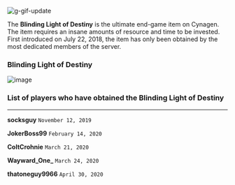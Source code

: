 ![g-gif-update](https://user-images.githubusercontent.com/20980266/77242432-66c66580-6bcc-11ea-96ae-1a748b4bd430.gif)

The **Blinding Light of Destiny** is the ultimate end-game item on Cynagen. The item requires an insane amounts of resource and time to be invested. First introduced on July 22, 2018, the item has only been obtained by the most dedicated members of the server.

### Blinding Light of Destiny 

![image](https://user-images.githubusercontent.com/20980266/77242334-5feb2300-6bcb-11ea-9a70-a08bbf1defc9.png)


### List of players who have obtained the Blinding Light of Destiny

------------------------------------------------------------------------------------------------------------------------------------------

**socksguy**  `November 12, 2019`

**JokerBoss99** `February 14, 2020`

**ColtCrohnie** `March 21, 2020`

**Wayward_One_** `March 24, 2020`

**thatoneguy9966** `April 30, 2020`
